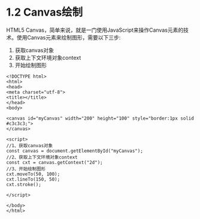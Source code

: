 # 1.2 Canvas绘制

HTML5 Canvas，简单来说，就是一门使用JavaScript来操作Canvas元素的技术。使用Canvas元素来绘制图形，需要以下三步:

1. 获取canvas对象
2. 获取上下文环境对象context
3. 开始绘制图形


```
<!DOCTYPE html>
<html>
<head> 
<meta charset="utf-8"> 
<title></title> 
</head>
<body>

<canvas id="myCanvas" width="200" height="100" style="border:1px solid #c3c3c3;">
</canvas>

<script>
//1、获取canvas对象
const canvas = document.getElementById("myCanvas");
//2、获取上下文环境对象context
const cxt = canvas.getContext("2d");
//3、开始绘制图形
cxt.moveTo(50, 100);
cxt.lineTo(150, 50);
cxt.stroke();

</script>

</body>
</html>

```